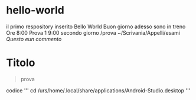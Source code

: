 # hello-world
il primo respository inserito
Bello World
Buon giorno adesso sono in treno
Ore 8:00
Prova 1
9:00 secondo giorno /prova
~/Scrivania/Appelli/esami _Questo eun commento_

# Titolo 
>prova

codice 
'''
cd /urs/home/.local/share/applications/Android-Studio.desktop
'''
